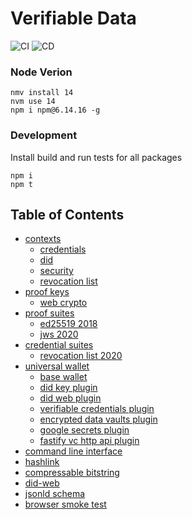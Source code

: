 # Verifiable Data

![CI](https://github.com/transmute-industries/verifiable-data/workflows/CI/badge.svg) ![CD](https://github.com/transmute-industries/verifiable-data/workflows/CD/badge.svg)

### Node Verion

```
nmv install 14
nvm use 14
npm i npm@6.14.16 -g
```

### Development

Install build and run tests for all packages

```
npm i
npm t
```

## Table of Contents

- [contexts](#contexts)
  - [credentials](./packages/credentials-context)
  - [did](./packages/did-context)
  - [security](./packages/security-context)
  - [revocation list](./packages/revocation-list-context)
- [proof keys](#keys)
  - [web crypto](./packages/web-crypto-key-pair)
- [proof suites](#suites)
  - [ed25519 2018](./packages/ed25519-signature-2018)
  - [jws 2020](./packages/json-web-signature)
- [credential suites](#credential-suites)
  - [revocation list 2020](./packages/vc-status-rl-2020)
- [universal wallet](#universal-wallett)
  - [base wallet](./packages/universal-wallet)
  - [did key plugin](./packages/universal-wallet-did-key-plugin)
  - [did web plugin](./packages/universal-wallet-did-web-plugin)
  - [verifiable credentials plugin](./packages/universal-wallet-vc-plugin)
  - [encrypted data vaults plugin](./packages/universal-wallet-edv-plugin)
  - [google secrets plugin](./packages/universal-wallet-google-secrets)
  - [fastify vc http api plugin](./packages/universal-wallet-fastify-plugin)
- [command line interface](./packages/cli)
- [hashlink](./packages/hl)
- [compressable bitstring](./packages/compressable-bitstring)
- [did-web](./packages/did-web)
- [jsonld schema](./packages/jsonld-schema)
- [browser smoke test](https://transmute-industries.github.io/verifiable-data/smoke-test-react/)
